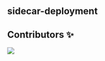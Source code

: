 ## sidecar-deployment

## Contributors ✨

<a href="https://github.com/PaaS-TA/sidecar-deployment/graphs/contributors">
  <img src="https://contrib.rocks/image?repo=PaaS-TA/sidecar-deployment" />
</a>

